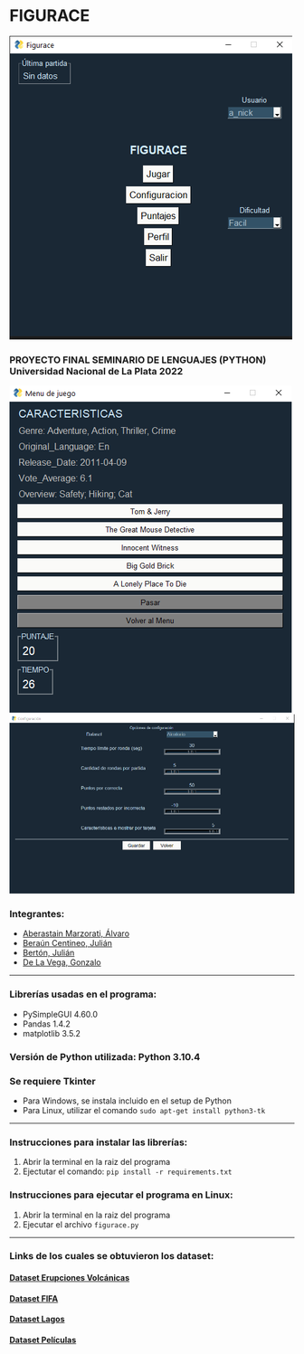 # **FIGURACE**
![Menú principal](menu_principal.png)

### **PROYECTO FINAL SEMINARIO DE LENGUAJES (PYTHON) Universidad Nacional de La Plata 2022**

![Menú de juego](menu_juego.png)
![Configuraciones](menu_configuracion.png)

### **Integrantes:**
* [Aberastain Marzorati, Álvaro](https://github.com/AberasT)
* [Beraún Centineo, Julián](https://github.com/JuCenBer)
* [Bertón, Julián](https://github.com/Chuliann)
* [De La Vega, Gonzalo](https://github.com/Gonzaloned)
---
### **Librerías usadas en el programa:** 
* PySimpleGUI 4.60.0 
* Pandas 1.4.2
* matplotlib 3.5.2

### **Versión de Python utilizada:** Python 3.10.4
### **Se requiere Tkinter** 
* Para Windows, se instala incluido en el setup de Python
* Para Linux, utilizar el comando `sudo apt-get install python3-tk`
---
### **Instrucciones para instalar las librerías:**
1. Abrir la terminal en la raiz del programa
2. Ejectutar el comando: `pip install -r requirements.txt`

### **Instrucciones para ejecutar el programa en Linux:**
1. Abrir la terminal en la raiz del programa
2. Ejecutar el archivo `figurace.py`
---
### **Links de los cuales se obtuvieron los dataset:**
#### [Dataset Erupciones Volcánicas](https://public.opendatasoft.com/explore/dataset/significant-volcanic-eruption-database/table/)
#### [Dataset FIFA](https://www.kaggle.com/datasets/aayushmishra1512/fifa-2021-complete-player-data?resource=download)
#### [Dataset Lagos](https://drive.google.com/file/d/1PzfCgiAhPAq8Cztx9psk3puxDPHsjnqJ/view)
#### [Dataset Películas](https://www.kaggle.com/datasets/disham993/9000-movies-dataset)

